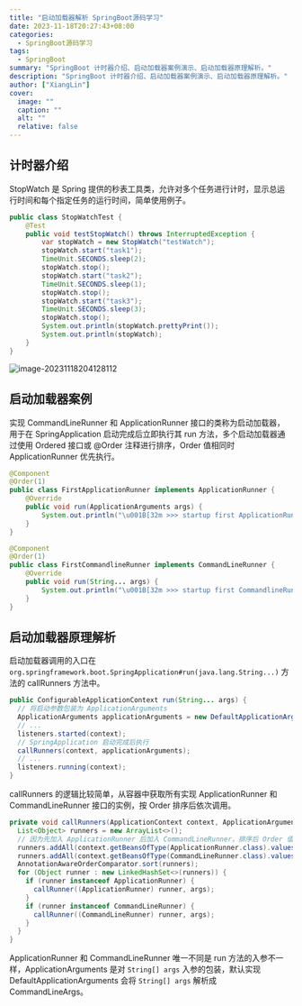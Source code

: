 ```yaml
---
title: "启动加载器解析 SpringBoot源码学习"
date: 2023-11-18T20:27:43+08:00
categories:
  - SpringBoot源码学习
tags:
  - SpringBoot
summary: "SpringBoot 计时器介绍、启动加载器案例演示、启动加载器原理解析。"
description: "SpringBoot 计时器介绍、启动加载器案例演示、启动加载器原理解析。"
author: ["XiangLin"]
cover:
  image: ""
  caption: ""
  alt: ""
  relative: false
---
```


## 计时器介绍

StopWatch 是 Spring 提供的秒表工具类，允许对多个任务进行计时，显示总运行时间和每个指定任务的运行时间，简单使用例子。

```java
public class StopWatchTest {
    @Test
    public void testStopWatch() throws InterruptedException {
        var stopWatch = new StopWatch("testWatch");
        stopWatch.start("task1");
        TimeUnit.SECONDS.sleep(2);
        stopWatch.stop();
        stopWatch.start("task2");
        TimeUnit.SECONDS.sleep(1);
        stopWatch.stop();
        stopWatch.start("task3");
        TimeUnit.SECONDS.sleep(3);
        stopWatch.stop();
        System.out.println(stopWatch.prettyPrint());
        System.out.println(stopWatch);
    }
}
```

![image-20231118204128112](https://cdn.jsdelivr.net/gh/xianglin2020/gallery@master/2023/11/1700311288.png)

## 启动加载器案例

实现 CommandLineRunner 和 ApplicationRunner 接口的类称为启动加载器，用于在 SpringApplication 启动完成后立即执行其 run 方法，多个启动加载器通过使用 Ordered 接口或 @Order 注释进行排序，Order 值相同时 ApplicationRunner 优先执行。

```java
@Component
@Order(1)
public class FirstApplicationRunner implements ApplicationRunner {
    @Override
    public void run(ApplicationArguments args) {
        System.out.println("\u001B[32m >>> startup first ApplicationRunner <<<");
    }
}

@Component
@Order(1)
public class FirstCommandlineRunner implements CommandLineRunner {
    @Override
    public void run(String... args) {
        System.out.println("\u001B[32m >>> startup first CommandlineRunner <<<");
    }
}
```

## 启动加载器原理解析

启动加载器调用的入口在 `org.springframework.boot.SpringApplication#run(java.lang.String...)` 方法的 callRunners 方法中。

```java
public ConfigurableApplicationContext run(String... args) {
  // 将启动参数包装为 ApplicationArguments
  ApplicationArguments applicationArguments = new DefaultApplicationArguments(args);
  // ...
  listeners.started(context);
  // SpringApplication 启动完成后执行
  callRunners(context, applicationArguments);
  // ...
  listeners.running(context);
}
```

callRunners 的逻辑比较简单，从容器中获取所有实现 ApplicationRunner 和 CommandLineRunner 接口的实例，按 Order 排序后依次调用。

```java
private void callRunners(ApplicationContext context, ApplicationArguments args) {
  List<Object> runners = new ArrayList<>();
  // 因为先加入 ApplicationRunner 后加入 CommandLineRunner，排序后 Order 值相同的 ApplicationRunner 靠前
  runners.addAll(context.getBeansOfType(ApplicationRunner.class).values());
  runners.addAll(context.getBeansOfType(CommandLineRunner.class).values());
  AnnotationAwareOrderComparator.sort(runners);
  for (Object runner : new LinkedHashSet<>(runners)) {
    if (runner instanceof ApplicationRunner) {
      callRunner((ApplicationRunner) runner, args);
    }
    if (runner instanceof CommandLineRunner) {
      callRunner((CommandLineRunner) runner, args);
    }
  }
}
```

ApplicationRunner 和 CommandLineRunner 唯一不同是 run 方法的入参不一样，ApplicationArguments 是对 `String[] args` 入参的包装，默认实现 DefaultApplicationArguments 会将 `String[] args` 解析成 CommandLineArgs。
